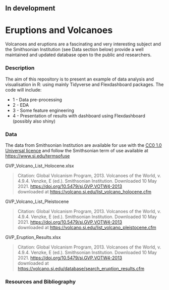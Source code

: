 In development
--------------

# Eruptions and Volcanoes
Volcanoes and eruptions are a fascinating and very interesting subject and the Smithsonian Institution
(see Data section below) provide a well maintained and updated database open to the public and researchers.


### Description
The aim of this repository is to present an example of data analysis and visualisation in R: using mainly Tidyverse and Flexdashboard packages.
The code will include:
* 1 - Data pre-processing
* 2 - EDA
* 3 - Some feature engineering
* 4 - Presentation of results with dashboard using Flexdashboard (possibly also shiny)


### Data

The data from Smithsonian Institution are available for use with the [CC0 1.0 Universal licence](https://creativecommons.org/publicdomain/zero/1.0/)
and follow the Smithsonian term of use available at https://www.si.edu/termsofuse

GVP_Volcano_List_Holocene.xlsx
>Citation: Global Volcanism Program, 2013. Volcanoes of the World, v. 4.9.4. Venzke, E (ed.). Smithsonian Institution. Downloaded 10 May 2021. https://doi.org/10.5479/si.GVP.VOTW4-2013 <br>
downloaded at https://volcano.si.edu/list_volcano_holocene.cfm

GVP_Volcano_List_Pleistocene
>Citation: Global Volcanism Program, 2013. Volcanoes of the World, v. 4.9.4. Venzke, E (ed.). Smithsonian Institution. Downloaded 10 May 2021. https://doi.org/10.5479/si.GVP.VOTW4-2013 <br>
downloaded at  https://volcano.si.edu/list_volcano_pleistocene.cfm

GVP_Eruption_Results.xlsx
>Citation: Global Volcanism Program, 2013. Volcanoes of the World, v. 4.9.4. Venzke, E (ed.). Smithsonian Institution. Downloaded 10 May 2021. https://doi.org/10.5479/si.GVP.VOTW4-2013 <br>
downloaded at https://volcano.si.edu/database/search_eruption_results.cfm


### Resources and Bibliography

